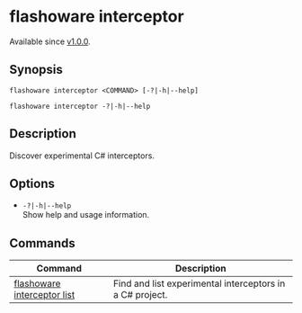 # flashoware interceptor

Available since [v1.0.0].

## Synopsis
```console
flashoware interceptor <COMMAND> [-?|-h|--help]

flashoware interceptor -?|-h|--help
```

## Description

Discover experimental C# interceptors.

## Options

- `-?|-h|--help`  
Show help and usage information.

## Commands

| Command | Description |
| --- | --- |
| [flashoware interceptor list](./flashoware-interceptor-list.md) | Find and list experimental interceptors in a C# project. |

[v1.0.0]: ../CHANGELOG.md#vNext
